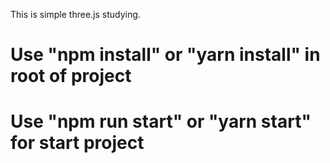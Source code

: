 This is simple three.js studying.

# Use "npm install" or "yarn install" in root of project
# Use "npm run start" or "yarn start" for start project
